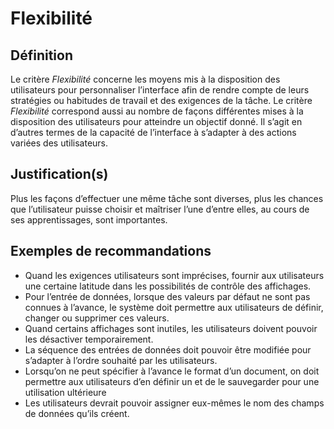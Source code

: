 # Flexibilité

## Définition

Le critère *Flexibilité* concerne les moyens mis à la disposition des utilisateurs pour personnaliser l’interface afin de rendre compte de leurs stratégies ou habitudes de travail et des exigences de la tâche. Le critère *Flexibilité* correspond aussi au nombre de façons différentes mises à la disposition des utilisateurs pour atteindre un objectif donné. Il s’agit en d’autres termes de la capacité de l’interface à s’adapter à des actions variées des utilisateurs.

## Justification(s)

Plus les façons d’effectuer une même tâche sont diverses, plus les chances que l’utilisateur puisse choisir et maîtriser l’une d’entre elles, au cours de ses apprentissages, sont importantes.

## Exemples de recommandations
* Quand les exigences utilisateurs sont imprécises, fournir aux utilisateurs une certaine latitude dans les possibilités de contrôle des affichages.
* Pour l’entrée de données, lorsque des valeurs par défaut ne sont pas connues à l’avance, le système doit permettre aux utilisateurs de définir, changer ou supprimer ces valeurs.
* Quand certains affichages sont inutiles, les utilisateurs doivent pouvoir les désactiver temporairement.
* La séquence des entrées de données doit pouvoir être modifiée pour s’adapter à l’ordre souhaité par les utilisateurs.
* Lorsqu’on ne peut spécifier à l’avance le format d’un document, on doit permettre aux utilisateurs d’en définir un et de le sauvegarder pour une utilisation ultérieure
* Les utilisateurs devrait pouvoir assigner eux-mêmes le nom des champs de données qu’ils créent.

